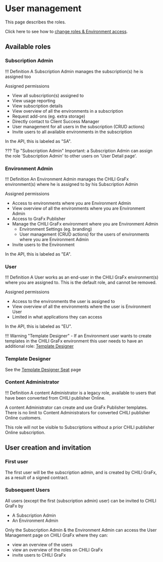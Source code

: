 # User management

This page describes the roles.

Click here to see how to [change roles & Environment access](/CHILI-GraFx/users/update/).

## Available roles

### Subscription Admin

!!! Definition
	A Subscription Admin manages the subscription(s) he is assigned too

Assigned permissions

- View all subscription(s) assigned to
- View usage reporting
- View subscription details
- View overview of all the environments in a subscription
- Request add-ons (eg. extra storage)
- Directly contact to Client Success Manager
- User management for all users in the subscription (CRUD actions)
- Invite users to all available environments in the subscription

In the API, this is labeled as "SA".

??? Tip "Subscription Admin"
	Important: a Subscription Admin can assign the role 'Subscription Admin' to other users on 'User Detail page'.

### Environment Admin

!!! Definition
	An Environment Admin manages the CHILI GraFx environment(s) where he is assigned to by his Subscription Admin

Assigned permissions

- Access to environments where you are Environment Admin
- View overview of all the environments where you are Environment Admin
- Access to GraFx Publisher
- Manage the CHILI GraFx environment where you are Environment Admin
	- Environment Settings (eg. branding)
	- User management (CRUD actions) for the users of environments where you are Environment Admin
- Invite users to the Environment

In the API, this is labeled as "EA".

### User

!!! Definition
	A User works as an end-user in the CHILI GraFx environment(s) where you are assigned to. This is the default role, and cannot be removed.

Assigned permissions

- Access to the environments the user is assigned to
- View overview of all the environments where the user is Environment User
- Limited in what applications they can access

In the API, this is labeled as "EU".

!!! Warning "Template Designer"
	- If an Environment user wants to create templates in the CHILI GraFx environment this user needs to have an additional role: [Template Designer](#template-designer)

### Template Designer

See the [Template Designer Seat](/CHILI-GraFx/users/template-designer-seat/) page

### Content Administrator

!!! Definition
	A content Administrator is a legacy role, available to users that have been converted from CHILI publisher Online.

A content Administrator can create and use GraFx Publisher templates. There is no limit to Content Administrators for converted CHILI publisher Online customers.

This role will not be visible to Subscriptions without a prior CHILI publisher Online subscription.

## User creation and invitation

### First user

The first user will be the subscription admin, and is created by CHILI GraFx, as a result of a signed contract.

### Subsequent Users

All users (except the first (subscription admin) user) can be invited to CHILI GraFx by

- A Subscription Admin
- An Environment Admin

Only the Subscription Admin & the Environment Admin can access the User Management page on CHILI GraFx where they can:

- view an overview of the users
- view an overview of the roles on CHILI GraFx
- invite users to CHILI GraFx
